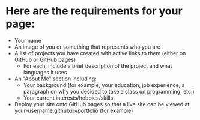 # Here are the requirements for your page:

 * Your name 
 * An image of you or something that represents who you are
 * A list of projects you have created with active links   to them (either on GitHub or GitHub pages)
   - For each, include a brief description of the project and what languages it uses
 * An "About Me" section including:
   - Your background (for example, your education, job experience, a paragraph on why you decided to take a class on programming, etc.)
   - Your current interests/hobbies/skills
 * Deploy your site onto GitHub pages so that a live site can be viewed at your-username.github.io/portfolio (for example)